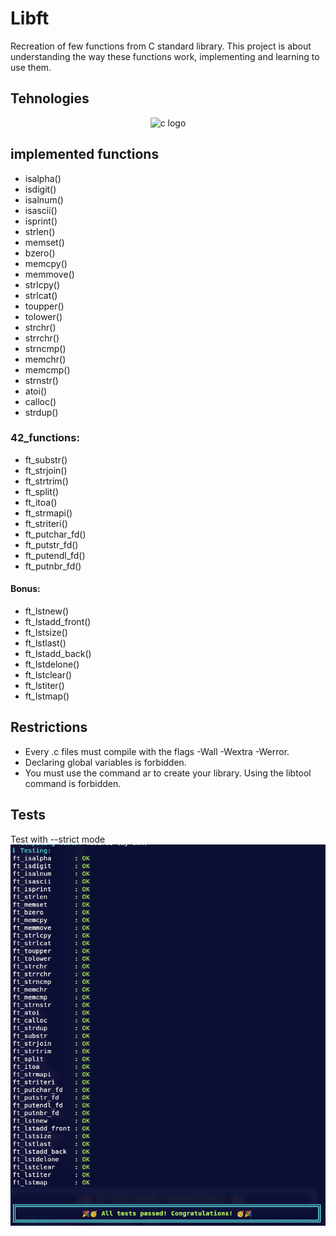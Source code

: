 # Libft

Recreation of few functions from C standard library. This project is about understanding the way these functions work,
implementing and learning to use them.

## Tehnologies

<div align="center">
<img src="https://cdn.jsdelivr.net/gh/devicons/devicon/icons/c/c-original.svg" height="30" alt="c logo"  />
</div>

## implemented functions

- isalpha()
- isdigit()
- isalnum()
- isascii()
- isprint()
- strlen()
- memset()
- bzero()
- memcpy()
- memmove()
- strlcpy()
- strlcat()
- toupper()
- tolower()
- strchr()
- strrchr()
- strncmp()
- memchr()
- memcmp()
- strnstr()
- atoi()
- calloc()
- strdup()



### 42_functions:
- ft_substr()
- ft_strjoin()
- ft_strtrim()
- ft_split()
- ft_itoa()
- ft_strmapi()
- ft_striteri()
- ft_putchar_fd()
- ft_putstr_fd()
- ft_putendl_fd()
- ft_putnbr_fd()

#### Bonus:
- ft_lstnew()
- ft_lstadd_front()
- ft_lstsize()
- ft_lstlast()
- ft_lstadd_back()
- ft_lstdelone()
- ft_lstclear()
- ft_lstiter()
- ft_lstmap()

## Restrictions

- Every .c files must compile with the flags -Wall -Wextra -Werror.
- Declaring global variables is forbidden.
- You must use the command ar to create your library. Using the libtool command
is forbidden.

## Tests

Test with --strict mode
![Tests](tests.png)

